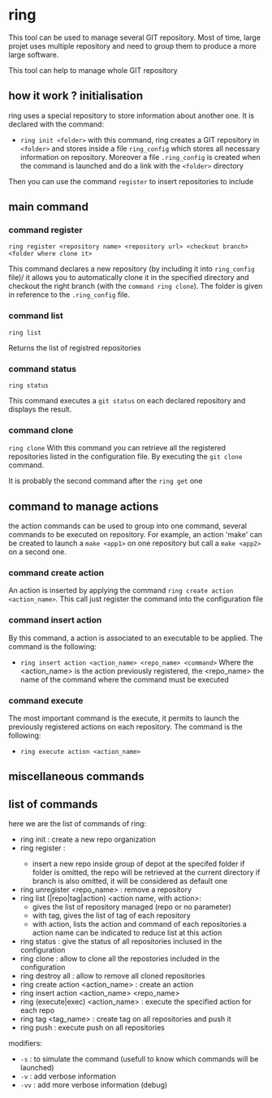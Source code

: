 # ring

This tool can be used to manage several GIT repository.
Most of time, large projet uses multiple repository and
need to group them to produce a more large software.

This tool can help to manage whole GIT repository

## how it work ? initialisation

ring uses a special repository to store information about another one.
It is declared with the command:
 - `ring init <folder>`
with this command, ring creates a GIT repository in `<folder>` and stores inside
a file `ring_config` which stores all necessary information on repository.
Moreover a file `.ring_config` is created when the command is launched and do a link
with the `<folder>` directory

Then you can use the command `register` to insert repositories to include


## main command

### command register

`ring register <repository name> <repository url> <checkout branch> <folder where clone it>`

This command declares a new repository (by including it into `ring_config` file)/
it allows you to automatically clone it in the specified directory and checkout the right branch
(with the `command ring clone`).
The folder is given in reference to the `.ring_config` file.

### command list

`ring list`

Returns the list of registred repositories

### command status

`ring status`

This command executes a `git status` on each declared repository and displays the result.

### command clone

`ring clone`
With this command you can retrieve all the registered repositories listed in the configuration file.
By executing the `git clone` command.

It is probably the second command after the `ring get` one

## command to manage actions

the action commands can be used to group into one command, several commands to be executed on repository.
For example, an action 'make' can be created to launch a `make <app1>` on one repository but call a `make <app2>` 
on a second one.

### command create action

An action is inserted by applying the command `ring create action <action_name>`. This call just register the command into the configuration file

### command insert action

By this command, a action is associated to an executable to be applied. The command is the following:
 - `ring insert action <action_name> <repo_name> <command>`
Where the <action_name> is the action previously registered, the <repo_name> the name of the command where the command must be executed

### command execute 

The most important command is the execute, it permits to launch the previously registered actions on each repository. The command is the following:
- `ring execute action <action_name>`

## miscellaneous commands


## list of commands


here we are the list of commands of ring:
 - ring init <folder> : create a new repo organization
 - ring register <name> <url> <branch> <folder> :
    - insert a new repo inside group of depot at the specifed folder
        if folder is omitted, the repo will be retrieved at the current directory
        if branch is also omitted, it will be considered as default one
 - ring unregister <repo_name> : remove a repository
 - ring list (|repo|tag|action) <action name, with action>:
    - gives the list of repository managed (repo or no parameter)
    - with tag, gives the list of tag of each repository
    - with action, lists the action and command of each repositories
        a action name can be indicated to reduce list at this action
 - ring status : give the status of all repositories inclused in the configuration
 - ring clone : allow to clone all the repostories included in the configuration
 - ring destroy all : allow to remove all cloned repositories
 - ring create action <action_name> : create an action
 - ring insert action <action_name> <repo_name> <commands>
 - ring (execute|exec) <action_name> : execute the specified action for each repo
 - ring tag <tag_name> <msg>: create tag on all repositories and push it
 - ring push : execute push on all repositories

 modifiers:

 - `-s` : to simulate the command (usefull to know which commands will be launched)
 - `-v` : add verbose information
 - `-vv` : add more verbose information (debug)
